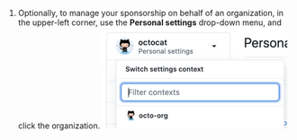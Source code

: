 1. Optionally, to manage your sponsorship on behalf of an organization, in the upper-left corner, use the **Personal settings** drop-down menu, and click the organization. ![Drop-down menu to switch accounts for settings](/assets/images/help/sponsors/billing-account-switcher.png)
